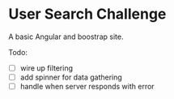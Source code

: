 User Search Challenge
===========================

A basic Angular and boostrap site.

Todo:
- [ ] wire up filtering
- [ ] add spinner for data gathering
- [ ] handle when server responds with error
